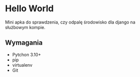 # Hello World

Mini apka do sprawdzenia, czy odpalę środowisko dla django na służbowym kompie.

## Wymagania

- Pytchon 3.10+
- pip
- virtualenv
- Git

